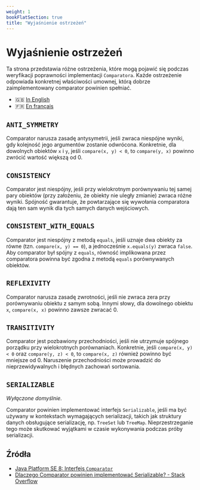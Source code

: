 ```yaml
---
weight: 1
bookFlatSection: true
title: "Wyjaśnienie ostrzeżeń"
---
```


# Wyjaśnienie ostrzeżeń

Ta strona przedstawia różne ostrzeżenia, które mogą pojawić się podczas
weryfikacji poprawności implementacji `Comparatora`. Każde ostrzeżenie
odpowiada konkretnej właściwości umownej, którą dobrze zaimplementowany
comparator powinien spełniać.

* 🇬🇧 [In English](../warnings.md)
* 🇫🇷 [En français](../fr/warnings.md)

## `ANTI_SYMMETRY`

Comparator narusza zasadę antysymetrii, jeśli zwraca niespójne wyniki,
gdy kolejność jego argumentów zostanie odwrócona. Konkretnie, dla
dowolnych obiektów `x` i `y`, jeśli `compare(x, y) < 0`, to
`compare(y, x)` powinno zwrócić wartość większą od 0.

## `CONSISTENCY`

Comparator jest niespójny, jeśli przy wielokrotnym porównywaniu tej
samej pary obiektów (przy założeniu, że obiekty nie uległy zmianie)
zwraca różne wyniki. Spójność gwarantuje, że powtarzające się wywołania
comparatora dają ten sam wynik dla tych samych danych wejściowych.

## `CONSISTENT_WITH_EQUALS`

Comparator jest niespójny z metodą `equals`, jeśli uznaje dwa obiekty za
równe (tzn. `compare(x, y) == 0`), a jednocześnie `x.equals(y)` zwraca
`false`. Aby comparator był spójny z `equals`, równość implikowana przez
comparatora powinna być zgodna z metodą `equals` porównywanych obiektów.

## `REFLEXIVITY`

Comparator narusza zasadę zwrotności, jeśli nie zwraca zera przy
porównywaniu obiektu z samym sobą. Innymi słowy, dla dowolnego obiektu
`x`, `compare(x, x)` powinno zawsze zwracać 0.

## `TRANSITIVITY`

Comparator jest pozbawiony przechodniości, jeśli nie utrzymuje spójnego
porządku przy wielokrotnych porównaniach. Konkretnie, jeśli
`compare(x, y) < 0` oraz `compare(y, z) < 0`, to `compare(x, z)` również
powinno być mniejsze od 0. Naruszenie przechodniości może prowadzić do
nieprzewidywalnych i błędnych zachowań sortowania.

## `SERIALIZABLE`

*Wyłączone domyślnie.*

Comparator powinien implementować interfejs `Serializable`, jeśli ma być
używany w kontekstach wymagających serializacji, takich jak struktury
danych obsługujące serializację, np. `TreeSet` lub `TreeMap`.
Nieprzestrzeganie tego może skutkować wyjątkami w czasie wykonywania
podczas próby serializacji.

## Źródła

- [Java Platform SE 8: Interfejs
  `Comparator`](https://docs.oracle.com/javase/8/docs/api/java/util/Comparator.html)
- [Dlaczego Comparator powinien implementować Serializable? - Stack
  Overflow](https://stackoverflow.com/questions/8642012/why-should-a-comparator-implement-serializable)
